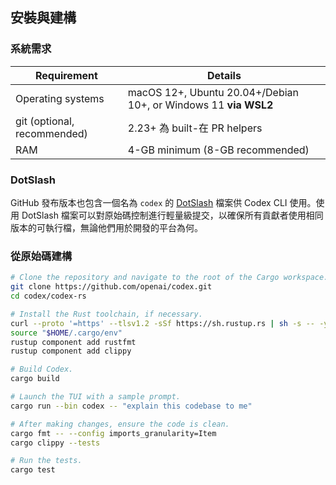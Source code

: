 ## 安裝與建構

### 系統需求

| Requirement                 | Details                                                         |
| --------------------------- | --------------------------------------------------------------- |
| Operating systems           | macOS 12+, Ubuntu 20.04+/Debian 10+, or Windows 11 **via WSL2** |
| git (optional, recommended) | 2.23+ 為 built-在 PR helpers                                   |
| RAM                         | 4-GB minimum (8-GB recommended)                                 |

### DotSlash

GitHub 發布版本也包含一個名為 `codex` 的 [DotSlash](https://dotslash-cli.com/) 檔案供 Codex CLI 使用。使用 DotSlash 檔案可以對原始碼控制進行輕量級提交，以確保所有貢獻者使用相同版本的可執行檔，無論他們用於開發的平台為何。

### 從原始碼建構

```bash
# Clone the repository and navigate to the root of the Cargo workspace.
git clone https://github.com/openai/codex.git
cd codex/codex-rs

# Install the Rust toolchain, if necessary.
curl --proto '=https' --tlsv1.2 -sSf https://sh.rustup.rs | sh -s -- -y
source "$HOME/.cargo/env"
rustup component add rustfmt
rustup component add clippy

# Build Codex.
cargo build

# Launch the TUI with a sample prompt.
cargo run --bin codex -- "explain this codebase to me"

# After making changes, ensure the code is clean.
cargo fmt -- --config imports_granularity=Item
cargo clippy --tests

# Run the tests.
cargo test
``` 